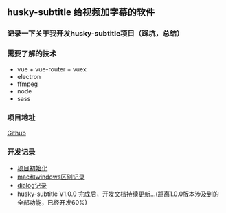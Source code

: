 ## husky-subtitle 给视频加字幕的软件
### 记录一下关于我开发husky-subtitle项目（踩坑，总结）

### 需要了解的技术
* vue  +  vue-router  +  vuex
* electron
* ffmpeg
* node 
* sass


### 项目地址
[Github](https://github.com/huskyAreYouScared/subtitle)

### 开发记录
* [项目初始化](./InitProject.html)
* [mac和windows区别记录](./mac_windows.html)
* [dialog记录](./electronDialog.html)
* husky-subtitle V1.0.0 完成后，开发文档持续更新...(距离1.0.0版本涉及到的全部功能，已经开发60%)